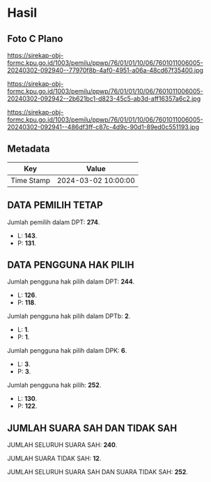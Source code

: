 # Hasil

## Foto C Plano

https://sirekap-obj-formc.kpu.go.id/1003/pemilu/ppwp/76/01/01/10/06/7601011006005-20240302-092940--77970f8b-4af0-4951-a06a-48cd67f35400.jpg

https://sirekap-obj-formc.kpu.go.id/1003/pemilu/ppwp/76/01/01/10/06/7601011006005-20240302-092942--2b621bc1-d823-45c5-ab3d-aff16357a6c2.jpg

https://sirekap-obj-formc.kpu.go.id/1003/pemilu/ppwp/76/01/01/10/06/7601011006005-20240302-092941--486df3ff-c87c-4d9c-90d1-89ed0c551193.jpg


## Metadata

| Key        | Value               |
| ---------- | ------------------- |
| Time Stamp | 2024-03-02 10:00:00 |


## DATA PEMILIH TETAP

Jumlah pemilih dalam DPT: **274**.
 * L: **143**.
 * P: **131**.

## DATA PENGGUNA HAK PILIH

Jumlah pengguna hak pilih dalam DPT: **244**.
 * L: **126**.
 * P: **118**.

Jumlah pengguna hak pilih dalam DPTb: **2**.
 * L: **1**.
 * P: **1**.

Jumlah pengguna hak pilih dalam DPK: **6**.
 * L: **3**.
 * P: **3**.

Jumlah pengguna hak pilih: **252**.
 * L: **130**.
 * P: **122**.

## JUMLAH SUARA SAH DAN TIDAK SAH

JUMLAH SELURUH SUARA SAH: **240**.

JUMLAH SUARA TIDAK SAH: **12**.

JUMLAH SELURUH SUARA SAH DAN SUARA TIDAK SAH: **252**.


